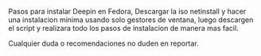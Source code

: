 Pasos para instalar Deepin en Fedora, Descargar la iso netinstall y hacer una instalacion minima usando solo gestores de ventana, luego descargen el script y realizara todo los pasos de instalacion de manera mas facil.

Cualquier duda o recomendaciones no duden en reportar.
